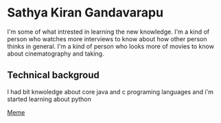 # **Sathya Kiran Gandavarapu** #
I'm some of what intrested in learning the new knowledge.
I'm a kind of person who watches more interviews to know about how other person thinks in general.
I'm a kind of person who looks more of movies to know about cinematography and taking.
## Technical backgroud ##
I had bit knwoledge about core java and c programing languages and i'm started learning about python

[Meme](https://c.tenor.com/g6l5_mDSibkAAAAM/come-look-at-this.gif)
